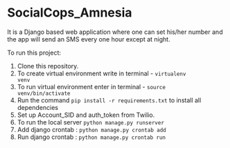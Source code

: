 # SocialCops_Amnesia

It is a Django based web application where one can set his/her number and the app will send an SMS every one hour except at night.

To run this project:
1. Clone this repository.
2. To create virtual environment write in terminal - <code>virtualenv venv</code>
3. To run virtual environment enter in terminal - <code>source venv/bin/activate</code>
4. Run the command <code>pip install -r requirements.txt</code> to install all dependencies
5. Set up Account_SID and auth_token from Twilio.
6. To run the local server <code>python manage.py runserver</code>
7. Add django crontab : <code>python manage.py crontab add</code>
8. Run django crontab : <code>python manage.py crontab run <enter hash value></code>
